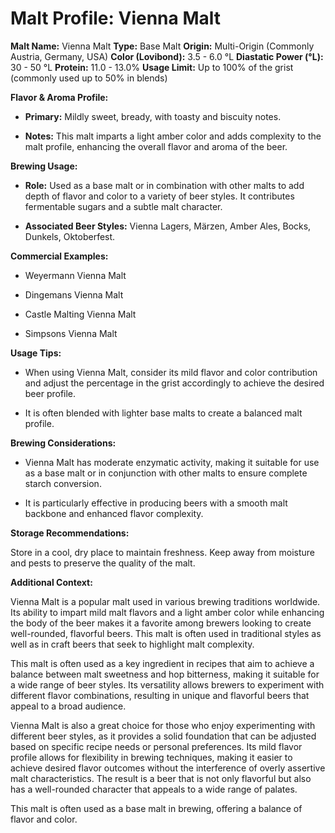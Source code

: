 # Malt Profile: Vienna Malt

**Malt Name:** Vienna Malt
**Type:** Base Malt
**Origin:** Multi-Origin (Commonly Austria, Germany, USA)
**Color (Lovibond):** 3.5 - 6.0 °L
**Diastatic Power (°L):** 30 - 50 °L
**Protein:** 11.0 - 13.0%
**Usage Limit:** Up to 100% of the grist (commonly used up to 50% in blends)

**Flavor & Aroma Profile:**

* **Primary:** Mildly sweet, bready, with toasty and biscuity notes.

* **Notes:** This malt imparts a light amber color and adds complexity to the malt profile, enhancing the overall flavor and aroma of the beer.

**Brewing Usage:**

* **Role:** Used as a base malt or in combination with other malts to add depth of flavor and color to a variety of beer styles. It contributes fermentable sugars and a subtle malt character.

* **Associated Beer Styles:** Vienna Lagers, Märzen, Amber Ales, Bocks, Dunkels, Oktoberfest.

**Commercial Examples:**

* Weyermann Vienna Malt

* Dingemans Vienna Malt

* Castle Malting Vienna Malt

* Simpsons Vienna Malt

**Usage Tips:**

* When using Vienna Malt, consider its mild flavor and color contribution and adjust the percentage in the grist accordingly to achieve the desired beer profile.

* It is often blended with lighter base malts to create a balanced malt profile.

**Brewing Considerations:**

* Vienna Malt has moderate enzymatic activity, making it suitable for use as a base malt or in conjunction with other malts to ensure complete starch conversion.

* It is particularly effective in producing beers with a smooth malt backbone and enhanced flavor complexity.

**Storage Recommendations:**

Store in a cool, dry place to maintain freshness. Keep away from moisture and pests to preserve the quality of the malt.

**Additional Context:**

Vienna Malt is a popular malt used in various brewing traditions worldwide. Its ability to impart mild malt flavors and a light amber color while enhancing the body of the beer makes it a favorite among brewers looking to create well-rounded, flavorful beers. This malt is often used in traditional styles as well as in craft beers that seek to highlight malt complexity.

This malt is often used as a key ingredient in recipes that aim to achieve a balance between malt sweetness and hop bitterness, making it suitable for a wide range of beer styles. Its versatility allows brewers to experiment with different flavor combinations, resulting in unique and flavorful beers that appeal to a broad audience.

Vienna Malt is also a great choice for those who enjoy experimenting with different beer styles, as it provides a solid foundation that can be adjusted based on specific recipe needs or personal preferences. Its mild flavor profile allows for flexibility in brewing techniques, making it easier to achieve desired flavor outcomes without the interference of overly assertive malt characteristics. The result is a beer that is not only flavorful but also has a well-rounded character that appeals to a wide range of palates.

This malt is often used as a base malt in brewing, offering a balance of flavor and color.

